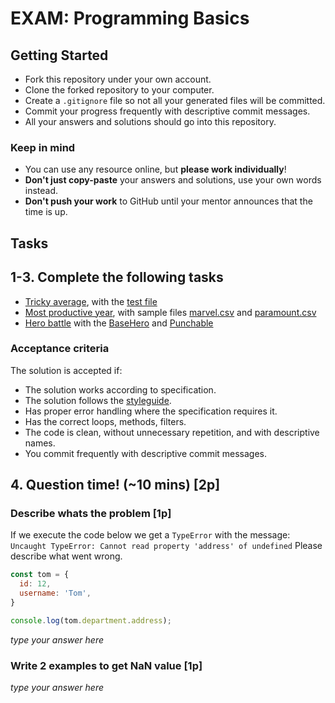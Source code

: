 # EXAM: Programming Basics

## Getting Started

- Fork this repository under your own account.
- Clone the forked repository to your computer.
- Create a `.gitignore` file so not all your generated files will be committed.
- Commit your progress frequently with descriptive commit messages.
- All your answers and solutions should go into this repository.

### Keep in mind

- You can use any resource online, but **please work individually**!
- **Don't just copy-paste** your answers and solutions, use your own words instead.
- **Don't push your work** to GitHub until your mentor announces that the time is up.

## Tasks

## 1-3. Complete the following tasks

- [Tricky average](tricky-average/tricky-average.ts), with the [test file](tricky-average/tricky-average.spec.ts)
- [Most productive year](most-productive-year/most-productive-year.ts), with sample files [marvel.csv](most-productive-year/marvel.csv) and [paramount.csv](most-productive-year/paramount.csv)
- [Hero battle](hero-battle/hero-battle.ts) with the [BaseHero](hero-battle/BaseHero.ts) and [Punchable](hero-battle/Punchable.ts)

### Acceptance criteria

The solution is accepted if:

- The solution works according to specification.
- The solution follows the [styleguide](https://github.com/green-fox-academy/teaching-materials/blob/master/styleguide/typescript.md).
- Has proper error handling where the specification requires it.
- Has the correct loops, methods, filters.
- The code is clean, without unnecessary repetition, and with descriptive names.
- You commit frequently with descriptive commit messages.

## 4. Question time! (~10 mins) [2p]

### Describe whats the problem [1p]

If we execute the code below we get a `TypeError` with the message:
`Uncaught TypeError: Cannot read property 'address' of undefined`
Please describe what went wrong.

```js
const tom = {
  id: 12,
  username: 'Tom',
}

console.log(tom.department.address);
```

*type your answer here*

### Write 2 examples to get NaN value [1p]

*type your answer here*
